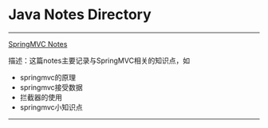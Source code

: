 # Java Notes Directory 
--- 
[SpringMVC Notes](SpringMVC-review.md)

描述：这篇notes主要记录与SpringMVC相关的知识点，如
- springmvc的原理
- springmvc接受数据
- 拦截器的使用
- springmvc小知识点

---
